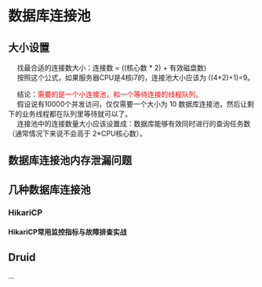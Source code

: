 

# 数据库连接池

## 大小设置  

<!-- 
https://www.cnblogs.com/rickiyang/p/12239907.html
 数据库连接池到底应该设多大？
https://mp.weixin.qq.com/s/UmdgJgsGKQT0J2L6NnfiYA
 别再乱改数据库连接池的大小
https://mp.weixin.qq.com/s?__biz=MzA4NjgxMjQ5Mg==&mid=2665762002&idx=1&sn=1266ebadc04c480daf8f3dbd8a452b7d&chksm=84d21ef1b3a597e72f14142c22c02346416d336b97efa77a9469b8bfc7df8f1e4c7a3e94af28&mpshare=1&scene=1&srcid=&key=2ab8a62e312555a14e02c63e4ce11ef2e7e82d7d18a0a28c31ea9f5a1d208e3142140a7277c1848149819f8d3fe8655fc30bbd4333e0dcf6ee0784a8d643b95761883f07a5761b316ae5b2bab9bca8f1&ascene=1&uin=MTE1MTYxNzY2MQ%3D%3D&devicetype=Windows+10&version=62060739&lang=zh_CN&pass_ticket=ds1EjNwEBMC5I7yCgScTd0rhXp5zbUIu%2F5Dt6%2BtjWzMDDkLhTdTTznf3w%2FxRZdH%2F
-->
&emsp; 找最合适的连接数大小：连接数 = ((核心数 * 2) + 有效磁盘数)   
&emsp; 按照这个公式，如果服务器CPU是4核i7的，连接池大小应该为 ((4*2)+1)=9。  

&emsp; 结论：<font color = "red">需要的是一个小连接池，和一个等待连接的线程队列。</font>  
&emsp; 假设说有10000个并发访问，仅仅需要一个大小为 10 数据库连接池，然后让剩下的业务线程都在队列里等待就可以了。  
&emsp; 连接池中的连接数量大小应该设置成：数据库能够有效同时进行的查询任务数（通常情况下来说不会高于 2*CPU核心数）。  


## 数据库连接池内存泄漏问题  

<!-- 

线上问题分析系列：数据库连接池内存泄漏问题的分析和解决方案
https://mp.weixin.qq.com/s/N1xZuejPIbE3R3iG-3VbMA
-->

## 几种数据库连接池
### HikariCP  
####  HikariCP常用监控指标与故障排查实战 
<!-- 
https://mp.weixin.qq.com/s?__biz=MzI4NTA1MDEwNg==&mid=2650782637&idx=1&sn=4a0e769b80ceb393ab456717773cc8ee&chksm=f3f90e38c48e872e010a37e269e4d15c4fea90bba2b16ab2f2a5c89fba931c27050a327c56ba&mpshare=1&scene=1&srcid=&sharer_sharetime=1572797187831&sharer_shareid=b256218ead787d58e0b58614a973d00d&key=f394366f6bc7d2c5925fc9be1714c68521356777fbed54568f1a4c8d94875e120004108b37de180f3b6b1f53ecb8e2297ca7cf84bf1c25102b0dcffaff1c0663d6616f88410ddf95105e99cba5d29825&ascene=1&uin=MTE1MTYxNzY2MQ==&devicetype=Windows+10&version=62070152&lang=zh_CN&pass_ticket=Lu/LBuTxuGaOTLq0CL9dO0ss3p9k+NlDhrOCgfGfCUsKTPyuc12lccq3vmkXvxfb
-->


## Druid  
...